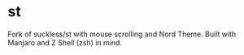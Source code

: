 # st
Fork of suckless/st with mouse scrolling and Nord Theme. Built with Manjaro and Z Shell (zsh) in mind.
